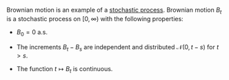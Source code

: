 Brownian motion is an example of a [stochastic process](https://ncatlab.org/nlab/show/stochastic+process). Brownian motion $B_t$ is a stochastic process on $[0,\infty)$ with the following properties:

* $B_0=0$ a.s.

* The increments $B_t-B_s$ are independent and distributed $\mathcal{N}(0,t-s)$ for $t \gt s$.

* The function $t\mapsto B_t$ is continuous. 